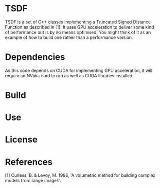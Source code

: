 # TSDF

TSDF Is a set of C++ classes implementing a Truncated Signed Distance Function as described in [1].
It uses GPU acceleration to deliver some kind of performance but is by no means optimised.  You might think of it as an example of how to build one rather than a performance version.

# Dependencies
As this code depends on CUDA for implementing GPU acceleration, it will require an NVidia card to run as well as CUDA libraries installed.

# Build

# Use

# License

# References
[1] Curless, B. & Levoy, M. 1996, 'A volumetric method for building complex models from range images'.